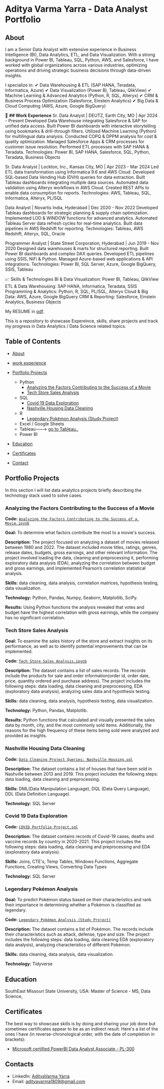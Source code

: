 # Aditya Varma Yarra - Data Analyst Portfolio
## About 
I am a Senior Data Analyst with extensive experience in Business Intelligence (BI), Data Analytics, ETL, and Data Visualization. With a strong background in Power BI, Tableau, SQL, Python, AWS, and Salesforce, I have worked with global organizations across various industries, optimizing operations and driving strategic business decisions through data-driven insights.

I specialize in:
✔ Data Warehousing & ETL (SAP HANA, Teradata, Informatica, Azure)
✔ Data Visualization (Power BI, Tableau, QlikView)
✔ Machine Learning & Advanced Analytics (Python, R, SQL, Alteryx)
✔ CRM & Business Process Optimization (Salesforce, Einstein Analytics)
✔ Big Data & Cloud Computing (AWS, Azure, Google BigQuery)

💼 **## Work Experience**
Sr. Data Analyst | DEUTZ, Earth City, MO | Apr 2024 - Present
Developed Data Warehouse integrating Salesforce & SAP for unified data access.
Built Power BI dashboards with interactive storytelling using bookmarks & drill-through filters.
Utilized Machine Learning (Python) for multilingual data analysis.
Conducted COPQ & DPPM analysis for cost & quality optimization.
Managed Salesforce Apps & CRM processes for customer issue resolution.
Performed ETL processes with SAP HANA & Teradata.
Technologies: Power BI, SAP HANA, Salesforce, SQL, Python, Teradata, Business Objects

Sr. Data Analyst | Lockton, Inc., Kansas City, MO | Apr 2023 - Mar 2024
Led ETL data transformation using Informatica 9.6 and AWS Cloud.
Developed SQL-based Data Vending Hub (DVH) queries for data extraction.
Built Tableau dashboards integrating multiple data sources.
Automated data validation using Alteryx workflows in AWS Cloud.
Created REST APIs to enable data consumption for reports.
Technologies: AWS, Tableau, SQL, Informatica, Alteryx, PL/SQL

Data Analyst | Novartis India, Hyderabad | Dec 2020 - Nov 2022
Developed Tableau dashboards for strategic planning & supply chain optimization.
Implemented LOD & WINDOW functions for advanced analytics.
Automated Tableau Server data refresh cycles for real-time analytics.
Built data pipelines in AWS Redshift for reporting.
Technologies: Tableau, AWS Redshift, Alteryx, SQL, Oracle

Programmer Analyst | State Street Corporation, Hyderabad | Jun 2019 - Nov 2020
Designed data warehouses & marts for structured reporting.
Built Power BI dashboards and complex DAX queries.
Developed ETL pipelines using SSIS, NiFi & Python.
Managed Azure-based web applications & API integrations.
Technologies: Power BI, SQL Server, Azure, Google BigQuery, SSIS, Tableau

📈 Skills & Technologies
BI & Data Visualization: Power BI, Tableau, QlikView
ETL & Data Warehousing: SAP HANA, Informatica, Teradata, SSIS
Programming & Analytics: Python, R, SQL, PL/SQL, Alteryx
Cloud & Big Data: AWS, Azure, Google BigQuery
CRM & Reporting: Salesforce, Einstein Analytics, Business Objects

My RESUME in [pdf](https://github.com/adityavarma1809/Data-Analyst-Portfolio/blob/main/Aditya%20varma%20Yarra-%20Data%20Analyst.pdf).

This is a repository to showcase Expereince, skills, share projects and track my progress in Data Analytics / Data Science related topics.

## Table of Contents
- [About](https://github.com/adityavarma1809/Data-Analyst-Portfolio/blob/main/README.md#about)
- [work experience](https://github.com/adityavarma1809/Data-Analyst-Portfolio/blob/main/README.md#Work-experience)
- [Portfolio Projects](https://github.com/adityavarma1809/Data-Analyst-Portfolio/blob/main/README.md#portfolio-projects)
  - Python
    - [Analyzing the Factors Contributing to the Success of a Movie](https://github.com/adityavarma1809/Projects/blob/main/Analyzing%20the%20Factors%20Contributing%20to%20the%20Success%20of%20a%20Movie.ipynb)
    - [Tech Store Sales Analysis](https://github.com/adityavarma1809/Projects/blob/main/Tech%20Store%20Sales%20Analysis.ipynb)  
  - SQL
    - [Covid 19 Data Exploration](https://github.com/adityavarma1809/Projects/blob/main/COVID%20Portfolio%20Project.sql)
    - [Nashville Housing Data Cleaning](https://github.com/adityavarma1809/Projects/blob/main/Data%20Cleaning%20Project%20Queries_%20Nashville%20Housing.sql)
  - R
    - [Legendary Pokémon Analysis (Study Project)](https://github.com/adityavarma1809/Projects/blob/main/Legendary%20Pok%C3%A9mon%20Analysis.ipynb)
  - Excel / Google Sheets
  - Tableau---> [go to Tableau..](https://github.com/adityavarma1809/Projects/blob/main/Lego%20Analysis.ipynb)
  - Power BI
  


- [Education](https://github.com/adityavarma1809/Data-Analyst-Portfolio/blob/main/README.md#education)  
- [Certificates](https://github.com/adityavarma1809/Data-Analyst-Portfolio/blob/main/README.md#certificates)
- [Contact](https://github.com/adityavarma1809/Data-Analyst-Portfolio/blob/main/README.md#contacts)
## Portfolio Projects
In this section I will list data analytics projects briefly describing the technology stack used to solve cases.

### Analyzing the Factors Contributing to the Success of a Movie
**Code:** [`Analyzing the Factors Contributing to the Success of a Movie.ipynb`](https://github.com/adityavarma1809/Projects/blob/main/Analyzing%20the%20Factors%20Contributing%20to%20the%20Success%20of%20a%20Movie.ipynb)

**Goal:** To determine what factors contribute the most to a movie's success.

**Description:** The project focused on analyzing a dataset of movies released between 1980 and 2022. The dataset included movie titles, ratings, genres, release dates, budgets, gross earnings, and other relevant information. The project involved loading the data, cleaning and preprocessing it, performing exploratory data analysis (EDA), analyzing the correlation between budget and gross earnings, and implemented Pearson’s correlation statistical analysis.

**Skills:** data cleaning, data analysis, correlation matrices, hypothesis testing, data visualization.

**Technology:** Python, Pandas, Numpy, Seaborn, Matplotlib, SciPy.

**Results:** Using Python functions the analysis revealed that votes and budget have the highest correlation with gross earnings, while the company has no significant correlation.

### Tech Store Sales Analysis

**Goal:** To examine the sales history of the store and extract insights on its performance, as well as to identify potential improvements that can be implemented.

**Code:** [`Tech Store Sales Analysis.ipynb`](https://github.com/tiannaparris/PortfolioProjects/blob/main/Tech%20Store%20Sales%20Analysis.ipynb)

**Description:** The dataset contains a list of sales records.  The records include the products for sale and order information(order id, order date, price, quantity ordered and purchase address). The project includes the following steps: data loading, data cleaning and preprocessing, EDA (exploratory data analysis), analyzing sales data and hypothesis testing.

**Skills:** data cleaning, data analysis, hypothesis testing, data visualization.

**Technology:** Python, Pandas, Matplotlib.

**Results:** Python functions that calculated and visually presented the sales data by month, city, and the most commonly sold items. Additionally, the reasons for the high frequency of these items being sold were analyzed and provided as insights.



### Nashville Housing Data Cleaning
**Code:** [`Data Cleaning Project Queries: Nashville Housing.sql`](https://github.com/adityavarma1809/Projects/blob/main/Data%20Cleaning%20Project%20Queries_%20Nashville%20Housing.sql)

**Description:** The dataset contains a list of houses that have been sold in Nashville between 2013 and 2019. This project includes the following steps: data loading, data cleaning and preprocessing.


**Skills:** DML(Data Manipulation Language), DQL (Data Query Language), DDL (Data Definition Language).

**Technology:** SQL Server


### Covid 19 Data Exploration
**Code:** [`COVID Portfolio Project.sql`](https://github.com/adityavarma1809/Projects/blob/main/COVID%20Portfolio%20Project.sql)

**Description:** The dataset contains records of Covid-19 cases, deaths and vaccine records by country in 2020-2021. This project includes the following steps: data loading, data cleaning and preprocessing and EDA (exploratory data analysis).

**Skills:** Joins, CTE's, Temp Tables, Windows Functions, Aggregate Functions, Creating Views, Converting Data Types

**Technology:** SQL Server



### Legendary Pokémon Analysis

**Goal:** To predict Pokémon status based on their characteristics and rank their importance in determining whether a Pokémon is classified as legendary.

**Code:** [`Legendary Pokémon Analysis (Study Project)`](https://github.com/adityavarma1809/Projects/blob/main/Legendary%20Pok%C3%A9mon%20Analysis.ipynb)

**Description:** The dataset contains a list of  Pokémon.  The records include their characteristics such as attack, defense, type and size. The project includes the following steps: data loading, data cleaning EDA (exploratory data analysis), analyzing characteristics of different Pokémon.

**Skills:** data cleaning, data analysis, data visualization.

**Technology:** Tidyverse 



## Education
SouthEast Missouri State University, USA: 
Master of Science - MS, Data Science,


## Certificates
The best way to showcase skills is by doing and sharing your job done but sometimes certificates appear to be as an indirect result. Here's a list of the ones I have (in reverse-chronological order, with the date of completion in brackets):
- [Microsoft certified PowerBI Data Analyst Associate - PL-300](https://learn.microsoft.com/en-us/users/adityavarmayarra-6358/credentials/9334bd924655e18d) 

## Contacts
- LinkedIn: [AdityaVarma Yarra](https://www.linkedin.com/in/adityavarma1809/)
- Email: adityavarma1809@gmail.com
